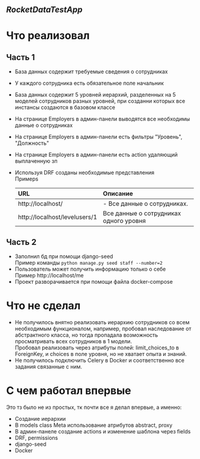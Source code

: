 ***RocketDataTestApp***
-----------------------
# Что реализовал
## Часть 1
- База данных содержит требуемые сведения о сотрудниках
- У каждого сотрудника есть обязательное поле начальник
- База данных содержит 5 уровней иерархий, разделенных на 5 моделей сотрудников разных уровней, при созданни которых все инстансы создаются в базовом классе
- На странице Employers в админ-панели выводятся все необходимы данные о сотрудниках
- На странице Employers в админ-панели есть фильтры "Уровень", "Должность"
- На странице Employers в админ-панели есть action удаляющий выплаченную зп
- Используя DRF созданы необходимые представления
  <br/>
  Примерs
  <br/>
  
  |URL|Описание|
  |:---|:----|  
  |http://localhost/ |- Все данные о сотрудниках. |
  |http://localhost/levelusers/1|Все данные о сотрудниках одного уровня|
## Часть 2
- Заполнил бд при помощи django-seed
  <br/>
  Пример команды
  `python manage.py seed staff --number=2`
- Пользователь может получить информацию только о себе
  <br/>
  Пример
  http://localhost/me
- Проект разворачивается при помощи файла docker-compose

# Что не сделал
- Не получилось внятно реализовать иерархию сотрудников со всем необходимым функционалом, например, 
  пробовал наследование от абстрактного класса, но тогда пропадала возможность просматривать всех сотрудников в 1 модели.
  <br/> 
  Пробовал реализовать через атрибуты полей: limit_choices_to в ForeignKey, и choices в поле уровня, но не хватает опыта и знаний.
- Не получилось подключить Celery в Docker и соответственно все задания связанные с ним.

# C чем работал впервые
Это тз было не из простых, тк почти все я делал впервые, а именно:
- Создание иерархии
- В models class Meta использование атрибутов abstract, proxy
- В админ-панеле создание actions и изменение шаблона через fields
- DRF, permissions
- django-seed
- Docker



  

